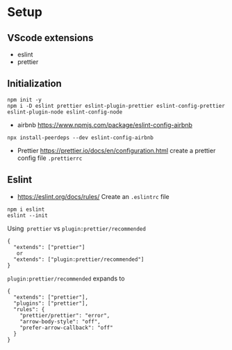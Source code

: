 
# Setup

## VScode extensions
- eslint
- prettier

## Initialization
```
npm init -y
npm i -D eslint prettier eslint-plugin-prettier eslint-config-prettier eslint-plugin-node eslint-config-node
```

- airbnb
https://www.npmjs.com/package/eslint-config-airbnb
```
npx install-peerdeps --dev eslint-config-airbnb
```

- Prettier
https://prettier.io/docs/en/configuration.html
create a prettier config file `.prettierrc`


## Eslint
- https://eslint.org/docs/rules/
Create an `.eslintrc` file
```
npm i eslint
eslint --init
```

Using` prettier` vs `plugin:prettier/recommended`
```
{
  "extends": ["prettier"]
   or
  "extends": ["plugin:prettier/recommended"]
}
```
`plugin:prettier/recommended` expands to
```
{
  "extends": ["prettier"],
  "plugins": ["prettier"],
  "rules": {
    "prettier/prettier": "error",
    "arrow-body-style": "off",
    "prefer-arrow-callback": "off"
  }
}
```
